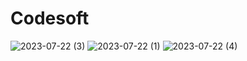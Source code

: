 # Codesoft
![2023-07-22 (3)](https://github.com/KShaurya01/Codesoft/assets/139154743/1a820b94-4f08-4df7-8bee-b38c511be66b)
![2023-07-22 (1)](https://github.com/KShaurya01/Codesoft/assets/139154743/55e5493f-473c-464d-a141-8cc45fef7fde)
![2023-07-22 (4)](https://github.com/KShaurya01/Codesoft/assets/139154743/2b0ff79d-bdb7-434d-b197-c9ab66d7c6b5)
